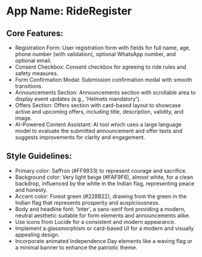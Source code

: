 # **App Name**: RideRegister

## Core Features:

- Registration Form: User registration form with fields for full name, age, phone number (with validation), optional WhatsApp number, and optional email.
- Consent Checkbox: Consent checkbox for agreeing to ride rules and safety measures.
- Form Confirmation Modal: Submission confirmation modal with smooth transitions.
- Announcements Section: Announcements section with scrollable area to display event updates (e.g., 'Helmets mandatory').
- Offers Section: Offers section with card-based layout to showcase active and upcoming offers, including title, description, validity, and image.
- AI-Powered Content Assistant: AI tool which uses a large language model to evaluate the submitted announcement and offer texts and suggests improvements for clarity and engagement. 

## Style Guidelines:

- Primary color: Saffron (#FF9933) to represent courage and sacrifice.
- Background color: Very light beige (#FAF9F6), almost white, for a clean backdrop, influenced by the white in the Indian flag, representing peace and honesty.
- Accent color: Forest green (#228B22), drawing from the green in the Indian flag that represents prosperity and auspiciousness.
- Body and headline font: 'Inter', a sans-serif font providing a modern, neutral aesthetic suitable for form elements and announcements alike.
- Use icons from Lucide for a consistent and modern appearance.
- Implement a glassmorphism or card-based UI for a modern and visually appealing design.
- Incorporate animated Independence Day elements like a waving flag or a minimal banner to enhance the patriotic theme.